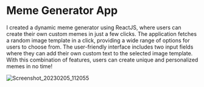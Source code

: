 # Meme Generator App

I created a dynamic meme generator using ReactJS, where users can create their own custom memes in just a few clicks. The application fetches a random image template in a click, providing a wide range of options for users to choose from. The user-friendly interface includes two input fields where they can add their own custom text to the selected image template. With this combination of features, users can create unique and personalized memes in no time!

![Screenshot_20230205_112055](https://user-images.githubusercontent.com/74883681/216804184-97dd6da0-ca7d-4303-a795-a7fd0b3e6ebb.png)
